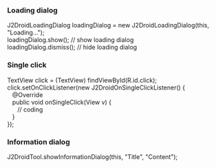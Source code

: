 <h3>Loading dialog</h3>
J2DroidLoadingDialog loadingDialog = new J2DroidLoadingDialog(this, "Loading..."); <br/>
loadingDialog.show(); // show loading dialog <br/>
loadingDialog.dismiss(); // hide loading dialog <br/>

<h3>Single click</h3>
TextView click = (TextView) findViewById(R.id.click); <br/>
click.setOnClickListener(new J2DroidOnSingleClickListener() { <br/>
    &nbsp;&nbsp;&nbsp;@Override <br/>
    &nbsp;&nbsp;&nbsp;public void onSingleClick(View v) { <br/>
    &nbsp;&nbsp;&nbsp;&nbsp;&nbsp;&nbsp;// coding <br/>
    &nbsp;&nbsp;&nbsp;} <br/>
}); <br/>

<h3>Information dialog</h3>
J2DroidTool.showInformationDialog(this, "Title", "Content");
